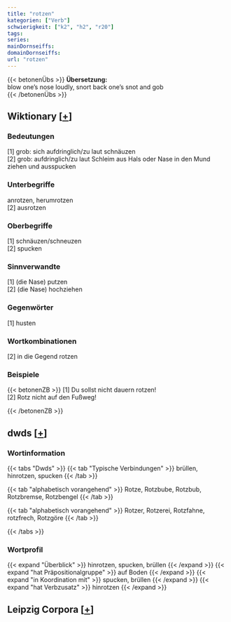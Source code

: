 ```yaml
---
title: "rotzen"
kategorien: ["Verb"]
schwierigkeit: ["k2", "h2", "r20"]
tags:
series:
mainDornseiffs:
domainDornseiffs:
url: "rotzen"
---
```


{{< betonenÜbs >}}
**Übersetzung:**  
blow one’s nose loudly, snort back one’s snot and gob  
{{< /betonenÜbs >}}

## Wiktionary [[+](https://de.wiktionary.org/wiki/rotzen)]

### Bedeutungen
[1] grob: sich aufdringlich/zu laut schnäuzen  
[2] grob: aufdringlich/zu laut Schleim aus Hals oder Nase in den Mund ziehen und ausspucken  

### Unterbegriffe
anrotzen, herumrotzen  
[2] ausrotzen  

### Oberbegriffe
[1] schnäuzen/schneuzen  
[2] spucken  

### Sinnverwandte
[1] (die Nase) putzen  
[2] (die Nase) hochziehen  

### Gegenwörter
[1] husten  

### Wortkombinationen
[2] in die Gegend rotzen  

### Beispiele
{{< betonenZB >}}
[1] Du sollst nicht dauern rotzen!  
[2] Rotz nicht auf den Fußweg!  

{{< /betonenZB >}}


## dwds [[+](https://www.dwds.de/wb/rotzen)]

### Wortinformation
{{< tabs "Dwds" >}}
{{< tab "Typische Verbindungen" >}}
brüllen, hinrotzen, spucken
{{< /tab >}}

{{< tab "alphabetisch vorangehend" >}}
Rotze, Rotzbube, Rotzbub, Rotzbremse, Rotzbengel
{{< /tab >}}

{{< tab "alphabetisch vorangehend" >}}
Rotzer, Rotzerei, Rotzfahne, rotzfrech, Rotzgöre
{{< /tab >}}

{{< /tabs >}}

### Wortprofil
{{< expand "Überblick" >}} hinrotzen, spucken, brüllen {{< /expand >}}
{{< expand "hat Präpositionalgruppe" >}} auf Boden {{< /expand >}}
{{< expand "in Koordination mit" >}} spucken, brüllen {{< /expand >}}
{{< expand "hat Verbzusatz" >}} hinrotzen {{< /expand >}}

## Leipzig Corpora [[+](https://corpora.uni-leipzig.de/en/res?word=rotzen&corpusId=deu_newscrawl-public_2018)]

